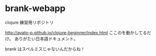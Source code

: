 # brank-webapp

clojure 練習用リポジトリ

http://ayato-p.github.io/clojure-beginner/index.html
ここのを動かしてるだけ。
ありがたい日本語ドキュメント。

brank はスペルミスじゃないんだからね！  